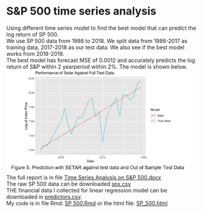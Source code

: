 # S&P 500 time series analysis
Using  different time series model to find the best model that can predict the log return of SP 500. <br />
We use SP 500 data from 1986 to 2018. We split data from 1986-2017 as training data, 2017-2018 as our test data. We also see if the best model works from 2018-2019. <br />
The best model has forecast MSE of 0.0012 and accurately predicts the log return of S&P within 2 yearperiod within 2%. The model is shown below. <br />
![](SP500%20model.PNG) <br />
The full report is in file [Time Series Analysis on S&P 500.docx](https://github.com/oceancode1997/SP500priceprediction/blob/master/Time%20series%20analysis%20on%20S&P%20500.docx?raw=true) <br />
The raw SP 500 data can be downloaded [spx.csv](https://github.com/oceancode1997/SP500priceprediction/blob/master/spx.csv) <br />
THE financial data I collected for linear regression model can be downloaded in [predictors.csv](https://github.com/oceancode1997/SP500priceprediction/blob/master/predictors.csv). <br />
My code is in file Rmd:  [SP 500.Rmd](https://github.com/oceancode1997/SP500priceprediction/blob/master/SP%20500.Rmd) or the html file: [SP_500.html](https://github.com/oceancode1997/SP500priceprediction/blob/master/SP_500.html?raw=true) <br />

